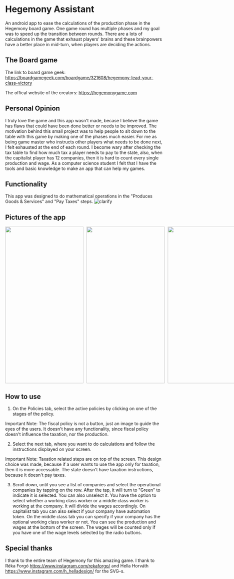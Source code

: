 # Hegemony Assistant
An android app to ease the calculations of the production phase in the Hegemony board game. One game round has multiple phases and my goal was to speed up the transition between rounds. There are a lots of calculations in the game that exhaust players' brains and these brainpowers have a better place in mid-turn, when players are deciding the actions. 

## The Board game
The link to board game geek: https://boardgamegeek.com/boardgame/321608/hegemony-lead-your-class-victory

The offical website of the creators: https://hegemonygame.com

## Personal Opinion
I truly love the game and this app wasn't made, becase I believe the game has flaws that could have been done better or needs to be improved. The motivation behind this small project was to help people to sit down to the table with this game by making one of the phases much easier. For me as being game master who instructs other players what needs to be done next, I felt exhausted at the end of each round. I become wary after checking the tax table to find how much tax a player needs to pay to the state, also, when the capitalist player has 12 companies, then it is hard to count every single production and wage. As a computer science student I felt that I have the tools and basic knowledge to make an app that can help my games.

## Functionality
This app was designed to do mathematical operations in the "Produces Goods & Services" and "Pay Taxes" steps. 
![clarify](https://user-images.githubusercontent.com/18629250/233634856-96fa4395-8423-4f55-b76e-9d1c943f1cc5.png)

## Pictures of the app
<div style="display:flex;">
  <img src="https://user-images.githubusercontent.com/18629250/233638454-988d3a4c-a416-4b13-ae7e-83add0f5bacb.jpg" style="margin-right: 10px;" width="250" height="500">
  <img src="https://user-images.githubusercontent.com/18629250/233638461-fc8187e0-7768-457e-b104-ef4da42685fa.jpg" style="margin-right: 10px;" width="250" height="500">
  <img src="https://user-images.githubusercontent.com/18629250/233638463-8b5d4c8d-3696-4a57-8e06-f2450a362550.jpg" width="250" height="500">
</div>

## How to use
1. On the Policies tab, select the active policies by clicking on one of the stages of the policy. 

Important Note: The fiscal policy is not a button, just an image to guide the eyes of the users. It doesn't have any functionality, since fiscal policy doesn't influence the taxation, nor the production.

2. Select the next tab, where you want to do calculations and follow the instructions displayed on your screen. 

Important Note: Taxation related steps are on top of the screen. This design choice was made, because if a user wants to use the app only for taxation, then it is more accessable. The state doesn't have taxation instructions, because it doesn't pay taxes.

3. Scroll down, until you see a list of companies and select the operational companies by tapping on the row. After the tap, it will turn to "Green" to indicate it is selected. You can also unselect it. You have the option to select whether a working class worker or a middle class worker is working at the company. It will divide the wages accordingly. On capitalist tab you can also select if your company have automation token. On the middle class tab you can specify if your company has the optional working class worker or not. You can see the production and wages at the bottom of the screen. The wages will be counted only if you have one of the wage levels selected by the radio buttons. 

## Special thanks
I thank to the entire team of Hegemony for this amazing game. I thank to Réka Forgó https://www.instagram.com/rekaforgo/ and Hella Horváth https://www.instagram.com/h_helladesign/ for the SVG-s.
